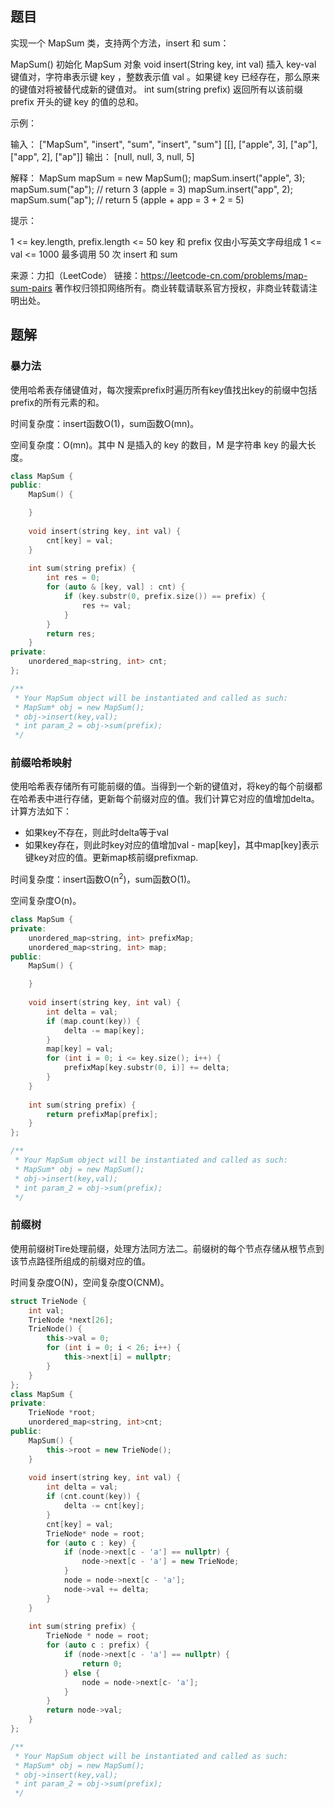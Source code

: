 ## 题目

实现一个 MapSum 类，支持两个方法，insert 和 sum：

MapSum() 初始化 MapSum 对象
void insert(String key, int val) 插入 key-val 键值对，字符串表示键 key ，整数表示值 val 。如果键 key 已经存在，那么原来的键值对将被替代成新的键值对。
int sum(string prefix) 返回所有以该前缀 prefix 开头的键 key 的值的总和。


示例：

输入：
["MapSum", "insert", "sum", "insert", "sum"]
[[], ["apple", 3], ["ap"], ["app", 2], ["ap"]]
输出：
[null, null, 3, null, 5]

解释：
MapSum mapSum = new MapSum();
mapSum.insert("apple", 3);  
mapSum.sum("ap");           // return 3 (apple = 3)
mapSum.insert("app", 2);    
mapSum.sum("ap");           // return 5 (apple + app = 3 + 2 = 5)


提示：

1 <= key.length, prefix.length <= 50
key 和 prefix 仅由小写英文字母组成
1 <= val <= 1000
最多调用 50 次 insert 和 sum

来源：力扣（LeetCode）
链接：https://leetcode-cn.com/problems/map-sum-pairs
著作权归领扣网络所有。商业转载请联系官方授权，非商业转载请注明出处。

## 题解

### 暴力法

使用哈希表存储键值对，每次搜索prefix时遍历所有key值找出key的前缀中包括prefix的所有元素的和。

时间复杂度：insert函数O(1)，sum函数O(mn)。

空间复杂度：O(mn)。其中 N 是插入的 key 的数目，M 是字符串 key 的最大长度。

```c++
class MapSum {
public:
    MapSum() {

    }
    
    void insert(string key, int val) {
        cnt[key] = val;
    }
    
    int sum(string prefix) {
        int res = 0;
        for (auto & [key, val] : cnt) {
            if (key.substr(0, prefix.size()) == prefix) {
                res += val;
            }
        }
        return res;
    }
private:
    unordered_map<string, int> cnt;
};

/**
 * Your MapSum object will be instantiated and called as such:
 * MapSum* obj = new MapSum();
 * obj->insert(key,val);
 * int param_2 = obj->sum(prefix);
 */
```

### 前缀哈希映射

使用哈希表存储所有可能前缀的值。当得到一个新的键值对，将key的每个前缀都在哈希表中进行存储，更新每个前缀对应的值。我们计算它对应的值增加delta。计算方法如下：

- 如果key不存在，则此时delta等于val
- 如果key存在，则此时key对应的值增加val - map[key]，其中map[key]表示键key对应的值。更新map核前缀prefixmap.

时间复杂度：insert函数O(n<sup>2</sup>)，sum函数O(1)。

空间复杂度O(n)。

```c++
class MapSum {
private:
    unordered_map<string, int> prefixMap;
    unordered_map<string, int> map;
public:
    MapSum() {

    }
    
    void insert(string key, int val) {
        int delta = val;
        if (map.count(key)) {
            delta -= map[key];
        }
        map[key] = val;
        for (int i = 0; i <= key.size(); i++) {
            prefixMap[key.substr(0, i)] += delta;
        }
    }
    
    int sum(string prefix) {
        return prefixMap[prefix];
    }
};

/**
 * Your MapSum object will be instantiated and called as such:
 * MapSum* obj = new MapSum();
 * obj->insert(key,val);
 * int param_2 = obj->sum(prefix);
 */
```

### 前缀树

使用前缀树Tire处理前缀，处理方法同方法二。前缀树的每个节点存储从根节点到该节点路径所组成的前缀对应的值。

时间复杂度O(N)，空间复杂度O(CNM)。

```c++
struct TrieNode {
    int val;
    TrieNode *next[26];
    TrieNode() {
        this->val = 0;
        for (int i = 0; i < 26; i++) {
            this->next[i] = nullptr;
        }
    }
};
class MapSum {
private:
    TrieNode *root;
    unordered_map<string, int>cnt;
public:
    MapSum() {
        this->root = new TrieNode();
    }
    
    void insert(string key, int val) {
        int delta = val;
        if (cnt.count(key)) {
            delta -= cnt[key];
        }
        cnt[key] = val;
        TrieNode* node = root;
        for (auto c : key) {
            if (node->next[c - 'a'] == nullptr) {
                node->next[c - 'a'] = new TrieNode;
            }
            node = node->next[c - 'a'];
            node->val += delta;
        }
    }
    
    int sum(string prefix) {
        TrieNode * node = root;
        for (auto c : prefix) {
            if (node->next[c - 'a'] == nullptr) {
                return 0;
            } else {
                node = node->next[c- 'a'];
            }
        }
        return node->val;
    }
};

/**
 * Your MapSum object will be instantiated and called as such:
 * MapSum* obj = new MapSum();
 * obj->insert(key,val);
 * int param_2 = obj->sum(prefix);
 */
```

